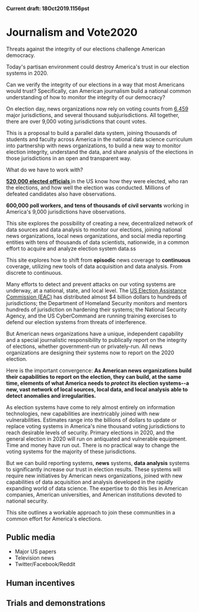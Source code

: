 
#### Current draft: 18Oct2019.1156pst
# Journalism and Vote2020

Threats against the integrity of our elections challenge American democracy.

Today's partisan environment could destroy America's trust in our election systems in 2020.

Can we verify the integrity of our elections in a way that most Americans would trust? Specifically, can American journalism build a national common understanding of how to monitor the integrity of our democracy?

On election day, news organizations now rely on voting counts from [6,459](https://www.eac.gov/assets/1/6/2018_EAVS_Report.pdf) major jurisdictions, and several thousand subjurisdictions. All together, there are over 9,000 voting jurisdictions that count votes.

This is a proposal to build a parallel data system, joining thousands of students and faculty across America in the national data science curriculum into partnership with news organizations, to build a new way to monitor election integrity, understand the data, and share analysis of the elections in those jurisdictions in an open and transparent way.

What do we have to work with?

**[520,000 elected officials ](https://images.dailykos.com/images/134822/large/Elected_officials.png?1426881549)** in the US know how they were elected, who ran the elections, and how well the election was conducted. Millions of defeated candidates also have observations.

**600,000 poll workers, and tens of thousands of civil servants** working in America's 9,000 jurisdictions have observations.

This site explores the possibility of creating a new, decentralized network of data sources and data analysis to monitor our elections, joining national news organizations, local news organizations, and social media reporting entities with tens of thousands of data scientists, nationwide, in a common effort to acquire and analyze election system data.ss

This site explores how to shift from **episodic** news coverage to **continuous** coverage, utilizing new tools of data acquisition and data analysis.  From discrete to continuous.

Many efforts to detect and prevent attacks on our voting systems are underway, at a national, state, and local level.
The [US Election Assistance Commission (EAC)](https://www.eac.gov/payments-and-grants/hava-funds-state-chart-view/) has distributed almost $4 billion dollars to hundreds of jurisdictions; the Department of Homeland Security monitors and mentors hundreds of jurisdiction on hardening their systems; the National Security Agency, and the US CyberCommand are running training exercises to defend our election systems from threats of interference.

But American news organizations have a unique, independent capability and a special journalistic responsibility to publically report on the integrity of elections, whether government-run or privately-run.  All news organizations are designing their systems now to report on the 2020 election.

Here is the important convergence: **As American news organizations build their capabilities to report on the election, they can build, at the same time, elements of what America needs to _protect_ its election systems--a new, vast network of local sources, local data, and local analysis able to detect anomalies and irregularities.**

As election systems have come to rely almost entirely  on information technologies, new capabilities are inextricably joined with new vulnerabilities. Estimates range into the billions of dollars to update or replace voting systems in America's nine thousand voting jurisdictions to reach desirable levels of security.  Primary elections in 2020, and the general election in 2020 will run on antiquated and vulnerable equipment. Time and money have run out. There is no practical way to change the voting systems for the majority of these jurisdictions.

But we can build reporting systems, **news** systems, **data analysis** systems to significantly increase our trust in election results. These systems will require new initiatives by American news organizations, joined with new capabilities of data acquisition and analysis developed in the rapidly expanding world of data science. The expertise to do this lies in American companies, American universities, and American institutions devoted to national security.

This site outlines a workable approach to join these communities in a common effort for America's elections.



## Public media
- Major US papers
- Television news
- Twitter/Facebook/Reddit




## Human incentives


## Trials and demonstrations
